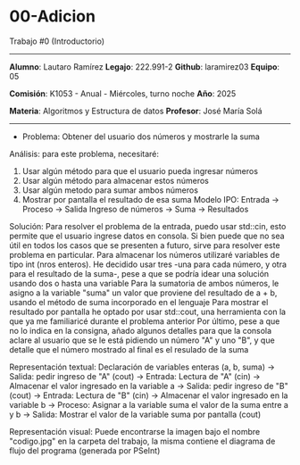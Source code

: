 # 00-Adicion

Trabajo #0 (Introductorio)

---

**Alumno**: Lautaro Ramírez
**Legajo**: 222.991-2
**Github**: laramirez03
**Equipo**: 05

**Comisión**: K1053 - Anual - Miércoles, turno noche
**Año**: 2025

**Materia**: Algoritmos y Estructura de datos
**Profesor**: José María Solá

---

- Problema: Obtener del usuario dos números y mostrarle la suma

Análisis: para este problema, necesitaré:
1. Usar algún método para que el usuario pueda ingresar números
2. Usar algún método para almacenar estos números
3. Usar algún metodo para sumar ambos números
4. Mostrar por pantalla el resultado de esa suma
Modelo IPO:
Entrada -> Proceso -> Salida
Ingreso de números -> Suma -> Resultados

Solución:
Para resolver el problema de la entrada, puedo usar std::cin, esto permite que el usuario
ingrese datos en consola. Si bien puede que no sea útil en todos los casos que se presenten
a futuro, sirve para resolver este problema en particular.
Para almacenar los números utilizaré variables de tipo int (nros enteros). He decidido usar
tres -una para cada número, y otra para el resultado de la suma-, pese a que se podría idear
una solución usando dos o hasta una variable
Para la sumatoria de ambos números, le asigno a la variable "suma" un valor que proviene del
resultado de a + b, usando el método de suma incorporado en el lenguaje
Para mostrar el resultado por pantalla he optado por usar std::cout, una herramienta con la
que ya me familiaricé durante el problema anterior
Por último, pese a que no lo indica en la consigna, añado algunos detalles para que la consola
aclare al usuario que se le está pidiendo un número "A" y uno "B", y que detalle que el número
mostrado al final es el resulado de la suma

Representación textual:
Declaración de variables enteras (a, b, suma) -> Salida: pedir ingreso de "A" (cout) ->
Entrada: Lectura de "A" (cin) -> Almacenar el valor ingresado en la variable a ->
Salida: pedir ingreso de "B" (cout) -> Entrada: Lectura de "B" (cin) -> Almacenar el
valor ingresado en la variable b -> Proceso: Asignar a la variable suma el valor de la
suma entre a y b -> Salida: Mostrar el valor de la variable suma por pantalla (cout)

Representación visual:
Puede encontrarse la imagen bajo el nombre "codigo.jpg" en la carpeta del trabajo, la misma
contiene el diagrama de flujo del programa (generada por PSeInt)